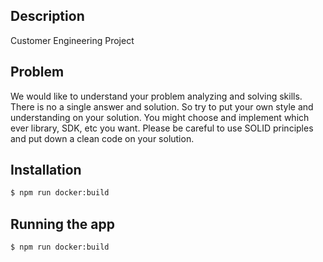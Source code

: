 ## Description

Customer Engineering Project

## Problem

We would like to understand your problem analyzing and solving skills. There is no a single answer
and solution. So try to put your own style and understanding on your solution.
You might choose and implement which ever library, SDK, etc you want. Please be careful to use
SOLID principles and put down a clean code on your solution.

## Installation

```bash
$ npm run docker:build
```

## Running the app

```bash
$ npm run docker:build
```